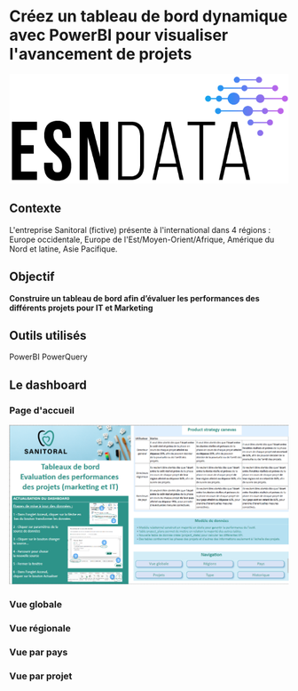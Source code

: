 # Créez un tableau de bord dynamique avec PowerBI pour visualiser l'avancement de projets
![alt text](image.png)

## Contexte
L'entreprise Sanitoral (fictive) présente à l'international dans 4 régions : Europe occidentale, Europe de
l'Est/Moyen-Orient/Afrique, Amérique du Nord et latine, Asie Pacifique. 

## Objectif
**Construire un tableau de bord afin d’évaluer les performances des différents
projets pour IT et Marketing**

## Outils utilisés
PowerBI
PowerQuery

## Le dashboard
### Page d'accueil
![alt text]({561BFF38-93D1-44B9-888D-D92E1A7D670B}.png)

### Vue globale
### Vue régionale
### Vue par pays
### Vue par projet
